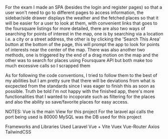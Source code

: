 For the exam I made an SPA (besides the login and register pages) so that a user won't need to go to different pages to access information, the sidebar/side drawer displays the weather and the fetched places so that it will be easier for a user to look at them, with convenient links that goes to the foursquare listings for more detailed, there are also two ways of searching for points of interest in the map, one is by searching via a location i.e. a city or a street address, the other is by clicking the 'Search This Area' button at the bottom of the page, this will prompt the app to look for points of interests near the center of the map. There was also another two methods, one is triggered by the end of a drag motion on the map and the other was to search for places using Foursquare API but both make too much excessive calls so I scrapped them

As for following the code conventions, I tried to follow them to the best of my abilities but I am pretty sure that there will be deviations from what is excpected from the standards since I was eager to finish this as soon as possible. Truth be told I'm not happy with the finished app, there's more functionalities that I wanted to incoporate such as filtering for the places and also the ability so save/favorite places for easy access.


NOTES:
 Vue is the main View for this project
 For the laravel api calls the port being used is 80000
 MySQL was the DB used for this project
 
Frameworks and Libraries Used
Laravel
Vue + Vite
Vuex
Vue-Router
Axios
TailwindCSS

